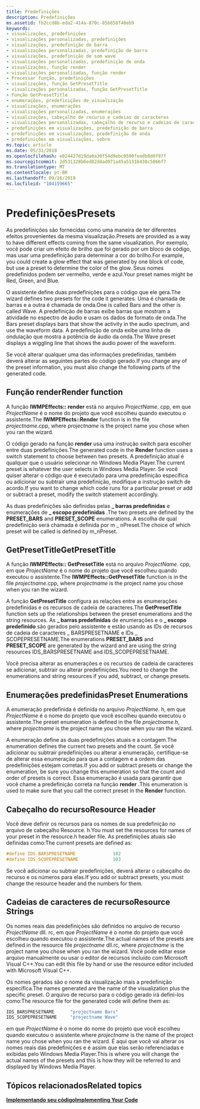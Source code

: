 ```yaml
---
title: Predefinições
description: Predefinições
ms.assetid: fb2ccd8b-eda2-414a-870c-85b658f40eb9
keywords:
- visualizações, predefinições
- visualizações personalizadas, predefinições
- visualizações, predefinição de barra
- visualizações personalizadas, predefinição de barra
- visualizações, predefinição de som wave
- visualizações personalizadas, predefinição de onda
- visualizações, função render
- visualizações personalizadas, função render
- Processar função, predefinições
- visualizações, função GetPresetTitle
- visualizações personalizadas, função GetPresetTitle
- Função GetPresetTitle
- enumerações, predefinições de visualização
- visualizações, enumerações
- visualizações personalizadas, enumerações
- visualizações, cabeçalho de recurso e cadeias de caracteres
- visualizações personalizadas, cabeçalho de recurso e cadeias de caracteres
- predefinições em visualizações, predefinição de barra
- predefinições em visualizações, predefinição de onda
- predefinições em visualizações, sobre
ms.topic: article
ms.date: 05/31/2018
ms.openlocfilehash: e024427d19da0a30f54d9ebc0590feedb8d0f97f
ms.sourcegitcommit: 2d531328b6ed82d4ad971a45a5131b430c5866f7
ms.translationtype: MT
ms.contentlocale: pt-BR
ms.lasthandoff: 09/16/2019
ms.locfileid: "104159665"
---
```

# <a name="presets"></a><span data-ttu-id="b0718-123">Predefinições</span><span class="sxs-lookup"><span data-stu-id="b0718-123">Presets</span></span>

<span data-ttu-id="b0718-124">As predefinições são fornecidas como uma maneira de ter diferentes efeitos provenientes da mesma visualização.</span><span class="sxs-lookup"><span data-stu-id="b0718-124">Presets are provided as a way to have different effects coming from the same visualization.</span></span> <span data-ttu-id="b0718-125">Por exemplo, você pode criar um efeito de brilho que foi gerado por um bloco de código, mas usar uma predefinição para determinar a cor do brilho.</span><span class="sxs-lookup"><span data-stu-id="b0718-125">For example, you could create a glow effect that was generated by one block of code, but use a preset to determine the color of the glow.</span></span> <span data-ttu-id="b0718-126">Seus nomes predefinidos podem ser vermelho, verde e azul.</span><span class="sxs-lookup"><span data-stu-id="b0718-126">Your preset names might be Red, Green, and Blue.</span></span>

<span data-ttu-id="b0718-127">O assistente define duas predefinições para o código que ele gera.</span><span class="sxs-lookup"><span data-stu-id="b0718-127">The wizard defines two presets for the code it generates.</span></span> <span data-ttu-id="b0718-128">Uma é chamada de barras e a outra é chamada de onda.</span><span class="sxs-lookup"><span data-stu-id="b0718-128">One is called Bars and the other is called Wave.</span></span> <span data-ttu-id="b0718-129">A predefinição de barras exibe barras que mostram a atividade no espectro de áudio e usam os dados de formato de onda.</span><span class="sxs-lookup"><span data-stu-id="b0718-129">The Bars preset displays bars that show the activity in the audio spectrum, and use the waveform data.</span></span> <span data-ttu-id="b0718-130">A predefinição de onda exibe uma linha de ondulação que mostra a potência de áudio da onda.</span><span class="sxs-lookup"><span data-stu-id="b0718-130">The Wave preset displays a wiggling line that shows the audio power of the waveform.</span></span>

<span data-ttu-id="b0718-131">Se você alterar qualquer uma das informações predefinidas, também deverá alterar as seguintes partes do código gerado.</span><span class="sxs-lookup"><span data-stu-id="b0718-131">If you change any of the preset information, you must also change the following parts of the generated code.</span></span>

## <a name="render-function"></a><span data-ttu-id="b0718-132">Função render</span><span class="sxs-lookup"><span data-stu-id="b0718-132">Render function</span></span>

<span data-ttu-id="b0718-133">A função **IWMPEffects:: render** está no arquivo *ProjectName*. cpp, em que *ProjectName* é o nome do projeto que você escolheu quando executou o assistente.</span><span class="sxs-lookup"><span data-stu-id="b0718-133">The **IWMPEffects::Render** function is in the file *projectname*.cpp, where *projectname* is the project name you chose when you ran the wizard.</span></span>

<span data-ttu-id="b0718-134">O código gerado na função **render** usa uma instrução switch para escolher entre duas predefinições.</span><span class="sxs-lookup"><span data-stu-id="b0718-134">The generated code in the **Render** function uses a switch statement to choose between two presets.</span></span> <span data-ttu-id="b0718-135">A predefinição atual é qualquer que o usuário selecionar no Windows Media Player.</span><span class="sxs-lookup"><span data-stu-id="b0718-135">The current preset is whatever the user selects in Windows Media Player.</span></span> <span data-ttu-id="b0718-136">Se você quiser alterar o código que é executado para uma predefinição específica ou adicionar ou subtrair uma predefinição, modifique a instrução switch de acordo.</span><span class="sxs-lookup"><span data-stu-id="b0718-136">If you want to change which code runs for a particular preset or add or subtract a preset, modify the switch statement accordingly.</span></span>

<span data-ttu-id="b0718-137">As duas predefinições são definidas pelas **\_ barras predefinidas** e enumerações de **\_ escopo predefinidas** .</span><span class="sxs-lookup"><span data-stu-id="b0718-137">The two presets are defined by the **PRESET\_BARS** and **PRESET\_SCOPE** enumerations.</span></span> <span data-ttu-id="b0718-138">A escolha de qual predefinição será chamada é definida por m \_ nPreset.</span><span class="sxs-lookup"><span data-stu-id="b0718-138">The choice of which preset will be called is defined by m\_nPreset.</span></span>

## <a name="getpresettitle"></a><span data-ttu-id="b0718-139">GetPresetTitle</span><span class="sxs-lookup"><span data-stu-id="b0718-139">GetPresetTitle</span></span>

<span data-ttu-id="b0718-140">A função **IWMPEffects:: GetPresetTitle** está no arquivo *ProjectName*. cpp, em que *ProjectName* é o nome do projeto que você escolheu quando executou o assistente.</span><span class="sxs-lookup"><span data-stu-id="b0718-140">The **IWMPEffects::GetPresetTitle** function is in the file *projectname*.cpp, where *projectname* is the project name you chose when you ran the wizard.</span></span>

<span data-ttu-id="b0718-141">A função **GetPresetTitle** configura as relações entre as enumerações predefinidas e os recursos de cadeia de caracteres.</span><span class="sxs-lookup"><span data-stu-id="b0718-141">The **GetPresetTitle** function sets up the relationships between the preset enumerations and the string resources.</span></span> <span data-ttu-id="b0718-142">As **\_ barras predefinidas** de enumerações e o **\_ escopo predefinido** são gerados pelo assistente e estão usando as IDs de recursos de cadeia de caracteres \_ BARSPRESETNAME e IDs \_ SCOPEPRESETNAME.</span><span class="sxs-lookup"><span data-stu-id="b0718-142">The enumerations **PRESET\_BARS** and **PRESET\_SCOPE** are generated by the wizard and are using the string resources IDS\_BARSPRESETNAME and IDS\_SCOPEPRESETNAME.</span></span>

<span data-ttu-id="b0718-143">Você precisa alterar as enumerações e os recursos de cadeia de caracteres se adicionar, subtrair ou alterar predefinições.</span><span class="sxs-lookup"><span data-stu-id="b0718-143">You need to change the enumerations and string resources if you add, subtract, or change presets.</span></span>

## <a name="preset-enumerations"></a><span data-ttu-id="b0718-144">Enumerações predefinidas</span><span class="sxs-lookup"><span data-stu-id="b0718-144">Preset Enumerations</span></span>

<span data-ttu-id="b0718-145">A enumeração predefinida é definida no arquivo *ProjectName*. h, em que *ProjectName* é o nome do projeto que você escolheu quando executou o assistente.</span><span class="sxs-lookup"><span data-stu-id="b0718-145">The preset enumeration is defined in the file *projectname*.h, where *projectname* is the project name you chose when you ran the wizard.</span></span>

<span data-ttu-id="b0718-146">A enumeração define as duas predefinições atuais e a contagem.</span><span class="sxs-lookup"><span data-stu-id="b0718-146">The enumeration defines the current two presets and the count.</span></span> <span data-ttu-id="b0718-147">Se você adicionar ou subtrair predefinições ou alterar a enumeração, certifique-se de alterar essa enumeração para que a contagem e a ordem das predefinições estejam corretas.</span><span class="sxs-lookup"><span data-stu-id="b0718-147">If you add or subtract presets or change the enumeration, be sure you change this enumeration so that the count and order of presets is correct.</span></span> <span data-ttu-id="b0718-148">Essa enumeração é usada para garantir que você chame a predefinição correta na função **render** .</span><span class="sxs-lookup"><span data-stu-id="b0718-148">This enumeration is used to make sure that you call the correct preset in the **Render** function.</span></span>

## <a name="resource-header"></a><span data-ttu-id="b0718-149">Cabeçalho do recurso</span><span class="sxs-lookup"><span data-stu-id="b0718-149">Resource Header</span></span>

<span data-ttu-id="b0718-150">Você deve definir os recursos para os nomes de sua predefinição no arquivo de cabeçalho Resource. h.</span><span class="sxs-lookup"><span data-stu-id="b0718-150">You must set the resources for names of your preset in the resource.h header file.</span></span> <span data-ttu-id="b0718-151">As predefinições atuais são definidas como:</span><span class="sxs-lookup"><span data-stu-id="b0718-151">The current presets are defined as:</span></span>


```C++
#define IDS_BARSPRESETNAME              102
#define IDS_SCOPEPRESETNAME             103
```



<span data-ttu-id="b0718-152">Se você adicionar ou subtrair predefinições, deverá alterar o cabeçalho do recurso e os números para elas.</span><span class="sxs-lookup"><span data-stu-id="b0718-152">If you add or subtract presets, you must change the resource header and the numbers for them.</span></span>

## <a name="resource-strings"></a><span data-ttu-id="b0718-153">Cadeias de caracteres de recurso</span><span class="sxs-lookup"><span data-stu-id="b0718-153">Resource Strings</span></span>

<span data-ttu-id="b0718-154">Os nomes reais das predefinições são definidos no arquivo de recurso *ProjectName* dll. rc, em que *ProjectName* é o nome do projeto que você escolheu quando executou o assistente.</span><span class="sxs-lookup"><span data-stu-id="b0718-154">The actual names of the presets are defined in the resource file *projectname* dll.rc, where *projectname* is the project name you chose when you ran the wizard.</span></span> <span data-ttu-id="b0718-155">Você pode editar esse arquivo manualmente ou usar o editor de recursos incluído com Microsoft Visual C++.</span><span class="sxs-lookup"><span data-stu-id="b0718-155">You can edit this file by hand or use the resource editor included with Microsoft Visual C++.</span></span>

<span data-ttu-id="b0718-156">Os nomes gerados são o nome da visualização mais a predefinição específica.</span><span class="sxs-lookup"><span data-stu-id="b0718-156">The names generated are the name of the visualization plus the specific preset.</span></span> <span data-ttu-id="b0718-157">O arquivo de recurso para o código gerado irá defini-los como:</span><span class="sxs-lookup"><span data-stu-id="b0718-157">The resource file for the generated code will define them as:</span></span>


```C++
IDS_BARSPRESETNAME      "projectname Bars"
IDS_SCOPEPRESETNAME     "projectname Wave"
```



<span data-ttu-id="b0718-158">em que *ProjectName* é o nome do nome do projeto que você escolheu quando executou o assistente.</span><span class="sxs-lookup"><span data-stu-id="b0718-158">where *projectname* is the name of the project name you chose when you ran the wizard.</span></span> <span data-ttu-id="b0718-159">É aqui que você vai alterar os nomes reais das predefinições e é assim que elas serão referenciadas e exibidas pelo Windows Media Player.</span><span class="sxs-lookup"><span data-stu-id="b0718-159">This is where you will change the actual names of the presets and this is how they will be referred to and displayed by Windows Media Player.</span></span>

## <a name="related-topics"></a><span data-ttu-id="b0718-160">Tópicos relacionados</span><span class="sxs-lookup"><span data-stu-id="b0718-160">Related topics</span></span>

<dl> <dt>

[<span data-ttu-id="b0718-161">**Implementando seu código**</span><span class="sxs-lookup"><span data-stu-id="b0718-161">**Implementing Your Code**</span></span>](implementing-your-code.md)
</dt> </dl>

 

 




